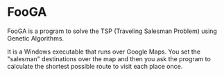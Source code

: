 # FooGA
FooGA is a program to solve the TSP (Traveling Salesman Problem) using Genetic Algorithms.

It is a Windows executable that runs over Google Maps. 
You set the "salesman" destinations over the map and then you ask the program to calculate the shortest possible route to visit each place once.
